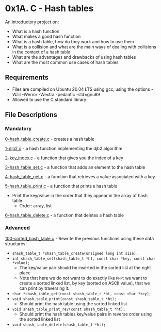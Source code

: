 # 0x1A. C - Hash tables
An introductory project on:
- What is a hash function
- What makes a good hash function
- What is a hash table, how do they work and how to use them
- What is a collision and what are the main ways of dealing with collisions in the context of a hash table
- What are the advantages and drawbacks of using hash tables
- What are the most common use cases of hash tables
## Requirements
- Files are compiled on Ubuntu 20.04 LTS using gcc, using the options -Wall -Werror -Wextra -pedantic -std=gnu89
- Allowed to use the C standard library
## File Descriptions
### Mandatory
[0-hash_table_create.c](https://github.com/Gbeminiyi-S/alx-low_level_programming/tree/main/0x1A-hash_tables/0-hash_table_create.c) -  creates a hash table

[1-djb2.c](https://github.com/Gbeminiyi-S/alx-low_level_programming/tree/main/0x1A-hash_tables/1-djb2.c) - a hash function implementing the djb2 algorithm

[2-key_index.c](https://github.com/Gbeminiyi-S/alx-low_level_programming/tree/main/0x1A-hash_tables/2-key_index.c) - a function that gives you the index of a key

[3-hash_table_set.c](https://github.com/Gbeminiyi-S/alx-low_level_programming/tree/main/0x1A-hash_tables/3-hash_table_set.c) - a function that adds an element to the hash table

[4-hash_table_get.c](https://github.com/Gbeminiyi-S/alx-low_level_programming/tree/main/0x1A-hash_tables/4-hash_table_get.c) - a function that retrieves a value associated with a key

[5-hash_table_print.c](https://github.com/Gbeminiyi-S/alx-low_level_programming/tree/main/0x1A-hash_tables/5-hash_table_print.c) - a function that prints a hash table
- Print the key/value in the order that they appear in the array of hash table
  -  Order: array, list
  
[6-hash_table_delete.c](https://github.com/Gbeminiyi-S/alx-low_level_programming/tree/main/0x1A-hash_tables/6-hash_table_delete.c) - a function that deletes a hash table

### Advanced
[100-sorted_hash_table.c](https://github.com/Gbeminiyi-S/alx-low_level_programming/tree/main/0x1A-hash_tables/100-sorted_hash_table.c) - Rewrite the previous functions using these data structures:
- `shash_table_t *shash_table_create(unsigned long int size);`
- `int shash_table_set(shash_table_t *ht, const char *key, const char *value);`
    - The key/value pair should be inserted in the sorted list at the right place
    - Note that here we do not want to do exactly like `PHP`: we want to create a sorted linked list, by key (sorted on ASCII value), that we can print by traversing it.
- `char *shash_table_get(const shash_table_t *ht, const char *key);`
- `void shash_table_print(const shash_table_t *ht);`
    - Should print the hash table using the sorted linked list
- `void shash_table_print_rev(const shash_table_t *ht);`
    - Should print the hash tables key/value pairs in reverse order using the sorted linked list
- `void shash_table_delete(shash_table_t *ht);`
